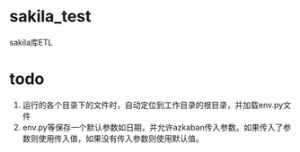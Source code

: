 # sakila_test
sakila库ETL

# todo

1. 运行的各个目录下的文件时，自动定位到工作目录的根目录，并加载env.py文件
2. env.py等保存一个默认参数如日期，并允许azkaban传入参数。如果传入了参数则使用传入值，如果没有传入参数则使用默认值。
